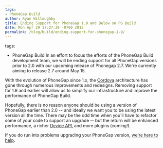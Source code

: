 ```yaml
---
tags:
- PhoneGap Build
author: Ryan Willoughby
title: Ending Support for PhoneGap 1.9 and Below on PG Build
date: Mon Apr 29 17:27:39 -0700 2013
permalink: /blog/build/ending-support-for-phonegap-1-9/
---
```

tags:
- PhoneGap Build
In an effort to focus the efforts of the PhoneGap Build development team, we will be ending support for all PhoneGap versions prior to 2.0 with our upcoming release of Phonegap 2.7. We're currently aiming to release 2.7 around May 15.

With the evolution of PhoneGap since 1.x, the [Cordova](http://cordova.apache.org/) architecture has gone through numerous improvements and redesigns. Removing support for 1.9 and earlier will allow us to simplify our infrastructure and improve the performance of PhoneGap Build.

<!-- end-slug -->

Hopefully, there is no reason anyone should be using a version of PhoneGap earlier than 2.0 -- and ideally we want you to be using the latest version all the time. There may be the odd time when you'll have to refactor some of your code to support an upgrade -- but the return will be enhanced performance, a richer [Device API](http://docs.phonegap.com/en/2.7.0/index.html), and more plugins (coming!).

If you do run into problems upgrading your PhoneGap version, [we're here to help](http://community.phonegap.com).
